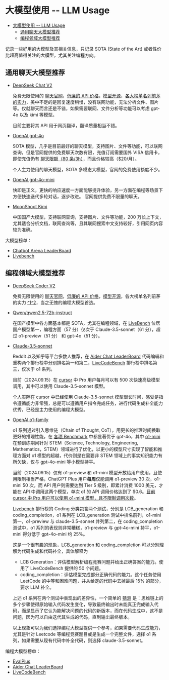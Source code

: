 # 大模型使用 -- LLM Usage

- [大模型使用 -- LLM Usage](#大模型使用----llm-usage)
  - [通用聊天大模型推荐](#通用聊天大模型推荐)
  - [编程领域大模型推荐](#编程领域大模型推荐)

记录一些好用的大模型及其相关信息，只记录 SOTA (State of the Art) 或者性价比超高值得关注的大模型，尤其关注编程方向。

## 通用聊天大模型推荐

- [DeepSeek Chat V2](https://chat.deepseek.com)

  免费无限使用的 [聊天官网](https://chat.deepseek.com)，[低廉的 API 价格](https://platform.deepseek.com/api-docs/zh-cn/pricing/)，[模型开源](https://github.com/deepseek-ai/DeepSeek-Coder)，[各大榜单名列前茅的实力](https://deepseek.com/)，美中不足的是回复速度稍慢，没有联网功能，无法分析文件、图片等。仅就聊天而言还是不错，如果需要联网、文件分析等功能可以考虑 gpt-4o 以及 kimi 等模型。

  目前主要将其 API 用于网页翻译，翻译质量相当不错。

- [OpenAI gpt-4o](https://chatgpt.com/)

  SOTA 模型，几乎是目前最好的聊天模型，支持图片、文件等功能，可以联网查询，但是官网提供的免费聊天次数有限，充值订阅需要国外 VISA 信用卡，即使充值仍有 [聊天限额（80 条/3h）](https://help.openai.com/en/articles/7102672-how-can-i-access-gpt-4-gpt-4-turbo-gpt-4o-and-gpt-4o-mini#h_b04e3f8259)，而且价格较高（$20/月）。

  个人主力使用的聊天模型，SOTA 多模态大模型，官网的免费使用额度不少。

- [OpenAI gpt-4o-mini](https://chatgpt.com/?model=gpt-4o-mini)

  快即是正义，更快的响应速度一方面能够提升体验，另一方面在编程等场景下方便快速迭代多轮对话，逐步改进。
  官网提供免费不限量的聊天。

- [MoonShoot Kimi](https://kimi.moonshot.cn/)

  中国国产大模型，支持联网查询，支持图片、文件等功能，200 万长上下文，尤其适合分析文档，联网查询等，且其联网搜索中文支持较好，引用网页内容较为准确。

大模型榜单：

- [Chatbot Arena LeaderBoard](https://huggingface.co/spaces/lmsys/chatbot-arena-leaderboard)
- [Livebench](https://livebench.ai/#)

## 编程领域大模型推荐

- [DeepSeek Coder V2](https://github.com/deepseek-ai/DeepSeek-Coder)

  免费无限使用的 [聊天官网](https://chat.deepseek.com/coder)，[低廉的 API 价格](https://platform.deepseek.com/api-docs/zh-cn/pricing/)，[模型开源](https://github.com/deepseek-ai/DeepSeek-Coder)，各大榜单名列前茅的实力 [^1](https://evalplus.github.io/leaderboard.html)[^2](https://aider.chat/docs/leaderboards/)，当之无愧的编程大模型首选。

- [Qwen/qwen2.5-72b-instruct](https://github.com/QwenLM/Qwen2.5)

  在国产模型中各方面基本都是 SOTA，尤其在编程领域，在 [LiveBench](https://livecodebench.github.io/leaderboard.html) 位居国产模型第一，编程方面（57 分）仅次于 Claude-3.5-sonnet（61 分），超过 o1-preview（51 分） 和 gpt-4o（51 分）。

- [Claude-3.5-sonnet](https://www.anthropic.com/news/claude-3-5-sonnet)

  Reddit 以及知乎等平台多数人推荐，在 [Aider Chat LeaderBoard](https://aider.chat/docs/leaderboards/) 代码编辑和重构两个排行榜中分别排名第一和第二，[LiveCodeBench](https://livecodebench.github.io/leaderboard.html) 排行榜中排名第三，仅次于 o1 系列。

  目前（2024.09.15）在 [cursor](https://cursor.sh/) 中 Pro 用户每月可以有 500 次快速高级模型调用，其中可以使用 Claude-3.5-sonnet 模型。

  个人实际在 cursor 中已经使用 Claude-3.5-sonnet 模型很长时间，感受是指令遵循能力非常强，总是可以遵循用户指令完成任务，进行代码生成补全能力优秀，已经是主力使用的编程大模型。

- [OpenAI o1-family](https://openai.com/index/learning-to-reason-with-llms/)

  o1 系列通过引入思维链（Chain of Thought, CoT），用更长的推理时间换取更好的推理性能，在 [各项 Benchmark](https://openai.com/index/learning-to-reason-with-llms/) 中都显著优于 gpt-4o，其中 [o1-mini](https://openai.com/index/openai-o1-mini-advancing-cost-efficient-reasoning/) 在预训练期间针对 STEM（Science, Technology, Engineering, Mathematics，STEM）领域进行了优化，以更小的模型尺寸实现了智能和推理方面对 o1 模型的超越，代价则是在需要非 STEM 领域上的事实知识能力有所欠缺，仅与 gpt-4o-mini 等小模型持平。

  当前（2024.09.15）仅有 o1-preview 和 o1-mini 模型开放给用户使用，且使用限制相当严格，ChatGPT Plus 用户**每周**仅能调用 o1-preview 30 次，o1-mini 50 次，而 API 用户则需要达到 Tier 5 级别，即累计消费 1000 美元，才能在 API 中调用这两个模型，单次 o1 的 API 调用价格达到了 $0.6。[目前 cursor 中 Pro 用户可以使用 o1-mini 模型，且不限制调用次数](https://forum.cursor.com/t/openai-new-o1-models/16357/19)。

  [Livebench](https://livebench.ai/#) 排行榜的 Coding 分类包含两个测试，分别是 LCB_generation 和 coding_completion，o1 系列在 LCB_generation 测试中排名前列，o1-mini 第一，o1-preview 与 claude-3.5-sonnet 并列第二，在 coding_completion 测试中，o1 系列的表现则非常糟糕，o1-preview 与 gpt-4o-mini 持平，o1-mini 得分低于 gpt-4o-mini 约 25%。

  这是一个很有趣的现象，LCB_generation 和 coding_completion 可以分别理解为代码生成和代码补全，具体解释为

  * LCB Generation：评估模型解析编程竞赛问题并给出正确答案的能力。使用了 LiveCodeBench 提供的 50 个问题。
  * coding_completion：评估模型完成部分正确代码的能力。这个任务使用 LeetCode 的中等和困难问题，并从给定的代码中去掉最后 15% 的部分，要求 LLM 补全。

  上述 o1 系列在两个测试中表现出的差异性，一个简单的 [猜测](https://www.reddit.com/r/LocalLLaMA/comments/1ffovpa/comment/lmycggv/?utm_source=share&utm_medium=web3x&utm_name=web3xcss&utm_term=1&utm_content=share_button) 是：思维链上的多个步骤使得原始输入代码发生变化，导致最终输出时未能真正完成输入代码，而是显示了它认为能解决问题的代码的新版本，而在代码生成中，这不是问题，因为可以自由迭代其生成的代码，直到输出最终版本。

  以上现象可以为我们选择编程大模型提供一个参考，如果需要代码生成能力，尤其是针对 Leetcode 等编程竞赛题目或是生成一个完整文件，选择 o1 系列，如果需要从现有代码中补全代码，则选择 claude-3.5-sonnet。

编程大模型榜单：

- [EvalPlus](https://evalplus.github.io/leaderboard.html)
- [Aider Chat LeaderBoard](https://aider.chat/docs/leaderboards/)
- [LiveCodeBench](https://livecodebench.github.io/leaderboard.html)